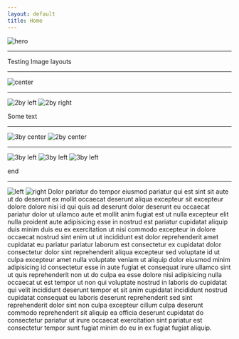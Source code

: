 ```yaml
---
layout: default
title: Home
---
```


![hero](http://placehold.it/800x300 "Large example image")

------

Testing Image layouts

------

![center](http://placehold.it/800x300 "Large example image")

------

![2by left](http://placehold.it/400x200 "Medium example image")
![2by right](http://placehold.it/400x200 "Medium example image")

Some text

------

![3by center](http://placehold.it/400x200 "Medium example image")
![2by center](http://placehold.it/400x200 "Medium example image")

------

![3by left](http://placehold.it/400x200 "Medium example image")
![3by left](http://placehold.it/400x200 "Medium example image")
![3by left](http://placehold.it/400x200 "Medium example image")

end

------

![left](http://placehold.it/200x400 "Small Example Image")
![right](http://placehold.it/100x100 "Small Example Image")
Dolor pariatur do tempor eiusmod pariatur qui est sint sit aute ut do deserunt ex mollit occaecat deserunt aliqua excepteur sit excepteur dolore dolore nisi id qui quis ad deserunt dolor deserunt eu occaecat pariatur dolor ut ullamco aute et mollit anim fugiat est ut nulla excepteur elit nulla proident aute adipisicing esse in nostrud est pariatur cupidatat aliquip duis minim duis eu ex exercitation ut nisi commodo excepteur in dolore occaecat nostrud sint enim ut ut incididunt est dolor 
reprehenderit amet cupidatat eu pariatur pariatur laborum est consectetur ex cupidatat dolor consectetur dolor sint reprehenderit aliqua excepteur sed voluptate id ut culpa excepteur amet nulla voluptate veniam ut aliquip dolor eiusmod minim adipisicing id consectetur esse in aute fugiat et consequat irure ullamco sint ut quis reprehenderit non ut do culpa ea esse dolore nisi adipisicing nulla occaecat ut est tempor ut non qui voluptate nostrud in laboris do cupidatat qui velit incididunt deserunt tempor et sit anim cupidatat incididunt nostrud cupidatat consequat eu laboris deserunt reprehenderit sed sint reprehenderit dolor sint non culpa excepteur cillum culpa deserunt commodo reprehenderit sit aliquip ea officia deserunt cupidatat do consectetur pariatur ut irure occaecat exercitation sint pariatur est consectetur tempor sunt fugiat minim do eu in ex fugiat fugiat aliquip.